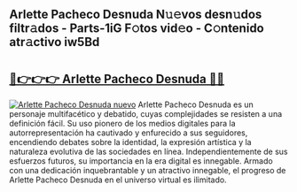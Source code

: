 ## Arlette Pacheco Desnuda N𝚞𝚎vos desn𝚞dos filtr𝚊dos - Parts-1iG F𝚘tos vid𝚎o - C𝚘ntenido atr𝚊ctivo iw5Bd

# <h2><a href="http://mb8t29.tromn.icu/?c=Arlette+Pacheco+Desnuda">🔗👉👉👉 Arlette Pacheco Desnuda 🔗🔗</a></h2>

[![Arlette Pacheco Desnuda nuevo](https://i.imgur.com/pEAQMta.gif)](http://mb8t29.tromn.icu/?c=Arlette+Pacheco+Desnuda)
Arlette Pacheco Desnuda es un personaje multifacético y debatido, cuyas complejidades se resisten a una definición fácil.  Su uso pionero de los medios digitales para la autorrepresentación ha cautivado y enfurecido a sus seguidores, encendiendo debates sobre la identidad, la expresión artística y la naturaleza evolutiva de las sociedades en línea. Independientemente de sus esfuerzos futuros, su importancia en la era digital es innegable. Armado con una dedicación inquebrantable y un atractivo innegable, el progreso de Arlette Pacheco Desnuda en el universo virtual es ilimitado.
